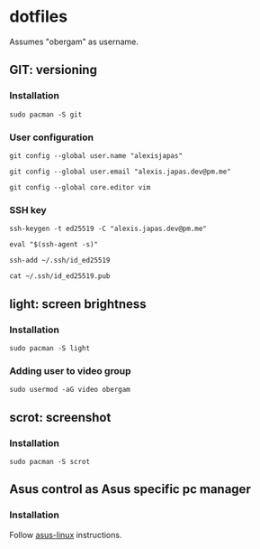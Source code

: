 # dotfiles
Assumes "obergam" as username.

## GIT: **versioning**
### Installation
`sudo pacman -S git`

### User configuration
`git config --global user.name "alexisjapas"`

`git config --global user.email "alexis.japas.dev@pm.me"`

`git config --global core.editor vim`

### SSH key
`ssh-keygen -t ed25519 -C "alexis.japas.dev@pm.me"`

`eval "$(ssh-agent -s)"`

`ssh-add ~/.ssh/id_ed25519`

`cat ~/.ssh/id_ed25519.pub`

## light: **screen brightness**
### Installation
`sudo pacman -S light`

### Adding user to video group
`sudo usermod -aG video obergam`

## scrot: **screenshot**
### Installation
`sudo pacman -S scrot`

## Asus control as **Asus** specific pc manager
### Installation
Follow [asus-linux](https://asus-linux.org/) instructions.
